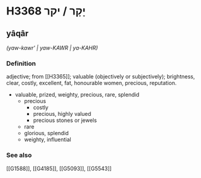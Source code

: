 # H3368 יָקָר / יקר

## yâqâr

_(yaw-kawr' | yaw-KAWR | ya-KAHR)_

### Definition

adjective; from [[H3365]]; valuable (objectively or subjectively); brightness, clear, costly, excellent, fat, honourable women, precious, reputation.

- valuable, prized, weighty, precious, rare, splendid
    - precious
        - costly
        - precious, highly valued
        - precious stones or jewels
    - rare
    - glorious, splendid
    - weighty, influential
### See also

[[G1588]], [[G4185]], [[G5093]], [[G5543]]

